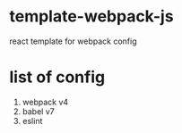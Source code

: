 # template-webpack-js

react template for webpack config

# list of config

1. webpack v4
2. babel v7
3. eslint
